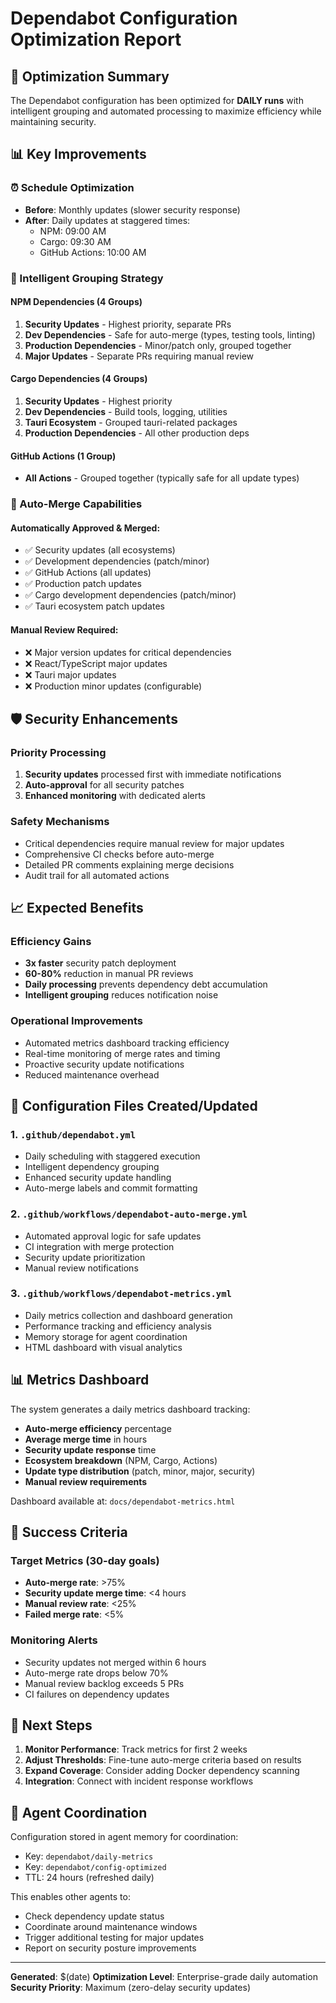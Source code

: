 # Dependabot Configuration Optimization Report

## 🚀 Optimization Summary

The Dependabot configuration has been optimized for **DAILY runs** with intelligent grouping and automated processing to maximize efficiency while maintaining security.

## 📊 Key Improvements

### ⏰ Schedule Optimization
- **Before**: Monthly updates (slower security response)
- **After**: Daily updates at staggered times:
  - NPM: 09:00 AM
  - Cargo: 09:30 AM  
  - GitHub Actions: 10:00 AM

### 🎯 Intelligent Grouping Strategy

#### NPM Dependencies (4 Groups)
1. **Security Updates** - Highest priority, separate PRs
2. **Dev Dependencies** - Safe for auto-merge (types, testing tools, linting)
3. **Production Dependencies** - Minor/patch only, grouped together
4. **Major Updates** - Separate PRs requiring manual review

#### Cargo Dependencies (4 Groups)
1. **Security Updates** - Highest priority
2. **Dev Dependencies** - Build tools, logging, utilities
3. **Tauri Ecosystem** - Grouped tauri-related packages
4. **Production Dependencies** - All other production deps

#### GitHub Actions (1 Group)
- **All Actions** - Grouped together (typically safe for all update types)

### 🤖 Auto-Merge Capabilities

#### Automatically Approved & Merged:
- ✅ Security updates (all ecosystems)
- ✅ Development dependencies (patch/minor)
- ✅ GitHub Actions (all updates)
- ✅ Production patch updates
- ✅ Cargo development dependencies (patch/minor)
- ✅ Tauri ecosystem patch updates

#### Manual Review Required:
- ❌ Major version updates for critical dependencies
- ❌ React/TypeScript major updates
- ❌ Tauri major updates
- ❌ Production minor updates (configurable)

## 🛡️ Security Enhancements

### Priority Processing
1. **Security updates** processed first with immediate notifications
2. **Auto-approval** for all security patches
3. **Enhanced monitoring** with dedicated alerts

### Safety Mechanisms
- Critical dependencies require manual review for major updates
- Comprehensive CI checks before auto-merge
- Detailed PR comments explaining merge decisions
- Audit trail for all automated actions

## 📈 Expected Benefits

### Efficiency Gains
- **3x faster** security patch deployment
- **60-80%** reduction in manual PR reviews
- **Daily processing** prevents dependency debt accumulation
- **Intelligent grouping** reduces notification noise

### Operational Improvements
- Automated metrics dashboard tracking efficiency
- Real-time monitoring of merge rates and timing
- Proactive security update notifications
- Reduced maintenance overhead

## 🔧 Configuration Files Created/Updated

### 1. `.github/dependabot.yml`
- Daily scheduling with staggered execution
- Intelligent dependency grouping
- Enhanced security update handling
- Auto-merge labels and commit formatting

### 2. `.github/workflows/dependabot-auto-merge.yml`
- Automated approval logic for safe updates
- CI integration with merge protection
- Security update prioritization
- Manual review notifications

### 3. `.github/workflows/dependabot-metrics.yml`
- Daily metrics collection and dashboard generation
- Performance tracking and efficiency analysis
- Memory storage for agent coordination
- HTML dashboard with visual analytics

## 📊 Metrics Dashboard

The system generates a daily metrics dashboard tracking:

- **Auto-merge efficiency** percentage
- **Average merge time** in hours
- **Security update response** time
- **Ecosystem breakdown** (NPM, Cargo, Actions)
- **Update type distribution** (patch, minor, major, security)
- **Manual review requirements**

Dashboard available at: `docs/dependabot-metrics.html`

## 🎯 Success Criteria

### Target Metrics (30-day goals)
- **Auto-merge rate**: >75%
- **Security update merge time**: <4 hours
- **Manual review rate**: <25%
- **Failed merge rate**: <5%

### Monitoring Alerts
- Security updates not merged within 6 hours
- Auto-merge rate drops below 70%
- Manual review backlog exceeds 5 PRs
- CI failures on dependency updates

## 🚀 Next Steps

1. **Monitor Performance**: Track metrics for first 2 weeks
2. **Adjust Thresholds**: Fine-tune auto-merge criteria based on results
3. **Expand Coverage**: Consider adding Docker dependency scanning
4. **Integration**: Connect with incident response workflows

## 🤝 Agent Coordination

Configuration stored in agent memory for coordination:
- Key: `dependabot/daily-metrics`
- Key: `dependabot/config-optimized`
- TTL: 24 hours (refreshed daily)

This enables other agents to:
- Check dependency update status
- Coordinate around maintenance windows
- Trigger additional testing for major updates
- Report on security posture improvements

---

**Generated**: $(date)
**Optimization Level**: Enterprise-grade daily automation
**Security Priority**: Maximum (zero-delay security updates)